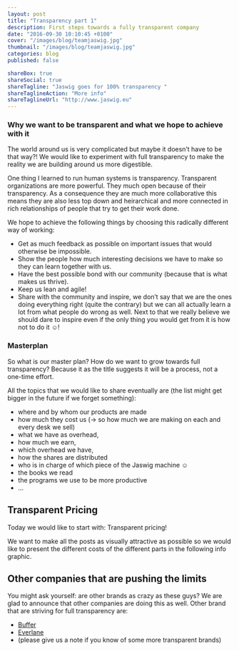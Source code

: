 ```yaml
---
layout: post
title: "Transparency part 1"
description: First steps towards a fully transparent company
date: "2016-09-30 10:10:45 +0100"
cover: "/images/blog/teamjaswig.jpg"
thumbnail: "/images/blog/teamjaswig.jpg"
categories: blog
published: false

shareBox: true
shareSocial: true
shareTagline: "Jaswig goes for 100% transparency "
shareTaglineAction: "More info"
shareTaglineUrl: "http://www.jaswig.eu"
---
```


### Why we want to be transparent and what we hope to achieve with it

The world around us is very complicated but maybe it doesn’t have to be that way?! We would like to experiment with full transparency to make the reality we are building around us more digestible.
<!--more-->

One thing I learned to run human systems is transparency. Transparent organizations are more powerful. They much open because of their transparency. As a consequence they are much more collaborative this means they are also less top down and heirarchical and more connected in rich relationships of people that try to get their work done.

We hope to achieve the following things by choosing this radically different way of working:

* Get as much feedback as possible on important issues that would otherwise be impossible.
* Show the people how much interesting decisions we have to make so they can learn together with us.
* Have the best possible bond with our community (because that is what makes us thrive).
* Keep us lean and agile!
* Share with the community and inspire, we don’t say that we are the ones doing everything right (quite the contrary) but we can all actually learn a lot from what people do wrong as well. Next to that we really believe we should dare to inspire even if the only thing you would get from it is how not to do it ☺!


### Masterplan

So what is our master plan? How do we want to grow towards full transparency? Because it as the title suggests it will be a process, not a one-time effort.

All the topics that we would like to share eventually are (the list might get bigger in the future if we forget something):

* where and by whom our products are made
* how much they cost us (-> so how much we are making on each and every desk we sell)
* what we have as overhead,
* how much we earn,
* which overhead we have,
* how the shares are distributed
* who is in charge of which piece of the Jaswig machine ☺
* the books we read
* the programs we use to be more productive
* …

## Transparent Pricing

Today we would like to start with: Transparent pricing!

We want to make all the posts as visually attractive as possible so we would like to present the different costs of the different parts in the following info graphic.

## Other companies that are pushing the limits

You might ask yourself: are other brands as crazy as these guys? We are glad to announce that other companies are doing this as well. Other brand that are striving for full transparency are:

* [Buffer](https://buffer.com/transparency)
* [Everlane](https://www.everlane.com/about)
* (please give us a note if you know of some more transparent brands)
